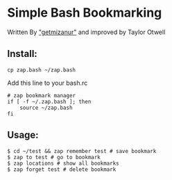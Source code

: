 # Simple Bash Bookmarking

  Written By ["getmizanur"](http://stackoverflow.com/questions/7374534/directory-bookmarking-for-bash) and improved by Taylor Otwell

## Install:
```
cp zap.bash ~/zap.bash
```
Add this line to your bash.rc
```
# zap bookmark manager
if [ -f ~/.zap.bash ]; then
    source ~/zap.bash
fi
```
## Usage:
```
$ cd ~/test && zap remember test # save bookmark
$ zap to test # go to bookmark
$ zap locations # show all bookmarks
$ zap forget test # delete bookmark
```

